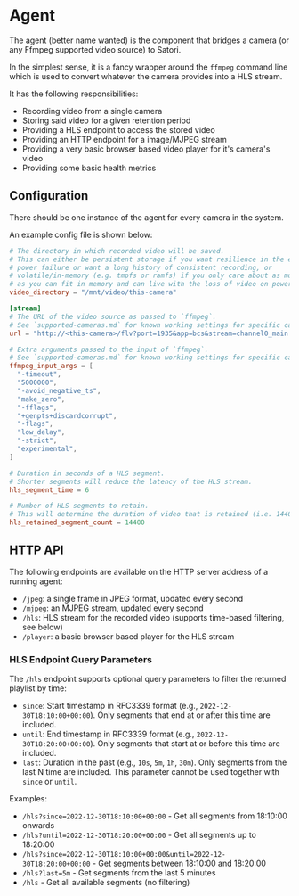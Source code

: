 # Agent

The agent (better name wanted) is the component that bridges a camera (or any Ffmpeg supported video source) to Satori.

In the simplest sense, it is a fancy wrapper around the `ffmpeg` command line which is used to convert whatever the camera provides into a HLS stream.

It has the following responsibilities:

- Recording video from a single camera
- Storing said video for a given retention period
- Providing a HLS endpoint to access the stored video
- Providing an HTTP endpoint for a image/MJPEG stream
- Providing a very basic browser based video player for it's camera's video
- Providing some basic health metrics

## Configuration

There should be one instance of the agent for every camera in the system.

An example config file is shown below:

```toml
# The directory in which recorded video will be saved.
# This can either be persistent storage if you want resilience in the event of
# power failure or want a long history of consistent recording, or
# volatile/in-memory (e.g. tmpfs or ramfs) if you only care about as much video
# as you can fit in memory and can live with the loss of video on power cycle.
video_directory = "/mnt/video/this-camera"

[stream]
# The URL of the video source as passed to `ffmpeg`.
# See `supported-cameras.md` for known working settings for specific cameras.
url = "http://<this-camera>/flv?port=1935&app=bcs&stream=channel0_main.bcs&user=<user>&password=<pass>"

# Extra arguments passed to the input of `ffmpeg`.
# See `supported-cameras.md` for known working settings for specific cameras.
ffmpeg_input_args = [
  "-timeout",
  "5000000",
  "-avoid_negative_ts",
  "make_zero",
  "-fflags",
  "+genpts+discardcorrupt",
  "-flags",
  "low_delay",
  "-strict",
  "experimental",
]

# Duration in seconds of a HLS segment.
# Shorter segments will reduce the latency of the HLS stream.
hls_segment_time = 6

# Number of HLS segments to retain.
# This will determine the duration of video that is retained (i.e. 14400 (hls_retained_segment_count) * 6 (hls_segment_time) = 86400 (1 day)).
hls_retained_segment_count = 14400
```

## HTTP API

The following endpoints are available on the HTTP server address of a running agent:

- `/jpeg`: a single frame in JPEG format, updated every second
- `/mjpeg`: an MJPEG stream, updated every second
- `/hls`: HLS stream for the recorded video (supports time-based filtering, see below)
- `/player`: a basic browser based player for the HLS stream

### HLS Endpoint Query Parameters

The `/hls` endpoint supports optional query parameters to filter the returned playlist by time:

- `since`: Start timestamp in RFC3339 format (e.g., `2022-12-30T18:10:00+00:00`). Only segments that end at or after this time are included.
- `until`: End timestamp in RFC3339 format (e.g., `2022-12-30T18:20:00+00:00`). Only segments that start at or before this time are included.
- `last`: Duration in the past (e.g., `10s`, `5m`, `1h`, `30m`). Only segments from the last N time are included. This parameter cannot be used together with `since` or `until`.

Examples:

- `/hls?since=2022-12-30T18:10:00+00:00` - Get all segments from 18:10:00 onwards
- `/hls?until=2022-12-30T18:20:00+00:00` - Get all segments up to 18:20:00
- `/hls?since=2022-12-30T18:10:00+00:00&until=2022-12-30T18:20:00+00:00` - Get segments between 18:10:00 and 18:20:00
- `/hls?last=5m` - Get segments from the last 5 minutes
- `/hls` - Get all available segments (no filtering)
